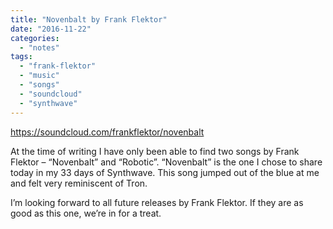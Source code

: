 ```yaml
---
title: "Novenbalt by Frank Flektor"
date: "2016-11-22"
categories: 
  - "notes"
tags: 
  - "frank-flektor"
  - "music"
  - "songs"
  - "soundcloud"
  - "synthwave"
---
```


https://soundcloud.com/frankflektor/novenbalt

At the time of writing I have only been able to find two songs by Frank Flektor – “Novenbalt” and “Robotic”. “Novenbalt” is the one I chose to share today in my 33 days of Synthwave. This song jumped out of the blue at me and felt very reminiscent of Tron.

I’m looking forward to all future releases by Frank Flektor. If they are as good as this one, we’re in for a treat.
